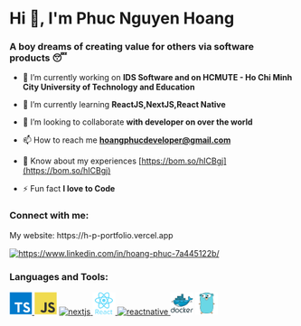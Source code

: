 <h1 align="left">Hi 👋, I'm Phuc Nguyen Hoang</h1>
<h3 align="left">A boy dreams of creating value for others via software products 😴</h3>

- 🔭 I’m currently working on **IDS Software and on HCMUTE - Ho Chi Minh City University of Technology and Education** 

- 🌱 I’m currently learning **ReactJS,NextJS,React Native**

- 👯 I’m looking to collaborate **with developer on over the world**

- 📫 How to reach me **hoangphucdeveloper@gmail.com**

- 📄 Know about my experiences [https://bom.so/hICBgj](https://bom.so/hICBgj)

- ⚡ Fun fact **I love to Code**

<h3 align="left">Connect with me:</h3>
<p>My website: https://h-p-portfolio.vercel.app </p>
<p align="left">
<a href="https://www.linkedin.com/in/hoang-phuc-developer" target="blank"><img align="center" src="https://raw.githubusercontent.com/rahuldkjain/github-profile-readme-generator/master/src/images/icons/Social/linked-in-alt.svg" alt="https://www.linkedin.com/in/hoang-phuc-7a445122b/" height="30" width="40" /></a>
</p>

<h3 align="left">Languages and Tools:</h3>
<p align="left"><a href="https://www.typescriptlang.org/" target="_blank" rel="noreferrer"> <img src="https://raw.githubusercontent.com/devicons/devicon/master/icons/typescript/typescript-original.svg" alt="typescript" width="40" height="40"/> </a><img src="https://raw.githubusercontent.com/devicons/devicon/master/icons/javascript/javascript-original.svg" alt="javascript" width="40" height="40"/> <a href="https://www.docker.com/" target="_blank" rel="noreferrer"><img src="https://cdn.worldvectorlogo.com/logos/nextjs-2.svg" alt="nextjs" width="40" height="40"/> </a> <a href="https://reactjs.org/" target="_blank" rel="noreferrer"> <img src="https://raw.githubusercontent.com/devicons/devicon/master/icons/react/react-original-wordmark.svg" alt="react" width="40" height="40"/> <a href="https://reactnative.dev/" target="_blank" rel="noreferrer"> <img src="https://reactnative.dev/img/header_logo.svg" alt="reactnative" width="40" height="40"/> </a> <img src="https://raw.githubusercontent.com/devicons/devicon/master/icons/docker/docker-original-wordmark.svg" alt="docker" width="40" height="40"/> </a> <a href="https://golang.org" target="_blank" rel="noreferrer"> <img src="https://raw.githubusercontent.com/devicons/devicon/master/icons/go/go-original.svg" alt="go" width="40" height="40"/> </a> <a href="https://developer.mozilla.org/en-US/docs/Web/JavaScript" target="_blank" rel="noreferrer">  </a> <a href="https://nextjs.org/" target="_blank" rel="noreferrer">  </a>   </p>
